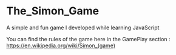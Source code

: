 # The_Simon_Game
A simple and fun game I developed while learning JavaScript


You can find the rules of the game here in the GamePlay section : https://en.wikipedia.org/wiki/Simon_(game)

